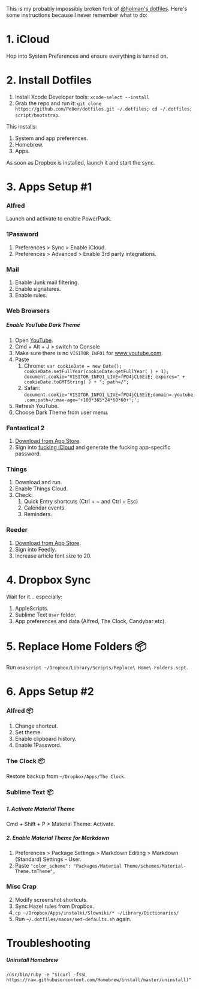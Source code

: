 This is my probably impossibly broken fork of [@holman's dotfiles](https://github.com/holman/dotfiles). Here's some instructions because I never remember what to do:

# 1. iCloud

Hop into System Preferences and ensure everything is turned on.

# 2. Install Dotfiles

1. Install Xcode Developer tools: `xcode-select --install`
1. Grab the repo and run it: `git clone https://github.com/Pe8er/dotfiles.git ~/.dotfiles; cd ~/.dotfiles; script/bootstrap`.

This installs:

1. System and app preferences.
1. Homebrew.
1. Apps.

As soon as Dropbox is installed, launch it and start the sync.

# 3. Apps Setup #1

### Alfred

Launch and activate to enable PowerPack.

### 1Password

1. Preferences > Sync > Enable iCloud.
2. Preferences > Advanced > Enable 3rd party integrations.

### Mail

1. Enable Junk mail filtering.
2. Enable signatures.
3. Enable rules.

### Web Browsers

##### Enable YouTube Dark Theme

1. Open [YouTube](www.youtube.com).
2. Cmd + Alt + J > switch to Console
3. Make sure there is no `VISITOR_INFO1` for www.youtube.com.
3. Paste
    1. Chrome: `var cookieDate = new Date();
cookieDate.setFullYear(cookieDate.getFullYear( ) + 1);
document.cookie="VISITOR_INFO1_LIVE=fPQ4jCL6EiE; expires=" + cookieDate.toGMTString( ) + "; path=/";`
    1. Safari: `document.cookie='VISITOR_INFO1_LIVE=fPQ4jCL6EiE;domain=.youtube.com;path=/;max-age='+100*365*24*60*60+';';`
3. Refresh YouTube.
4. Choose Dark Theme from user menu.

### Fantastical 2

1. [Download from App Store](https://itunes.apple.com/us/app/fantastical-2-calendar-and-reminders/id975937182?mt=12).
2. Sign into [fucking iCloud](https://appleid.apple.com/) and generate the fucking app-specific password.

### Things

1. Download and run.
2. Enable Things Cloud.
3. Check:
    1. Quick Entry shortcuts (Ctrl + ~ and Ctrl + Esc)
    2. Calendar events.
    3. Reminders.

### Reeder

1. [Download from App Store](https://itunes.apple.com/us/app/reeder-3/id880001334?mt=12).
2. Sign into Feedly.
3. Increase article font size to 20.

# 4. Dropbox Sync

Wait for it… especially:

1. AppleScripts.
2. Sublime Text `User` folder.
3. App preferences and data (Alfred, The Clock, Candybar etc).

# 5. Replace Home Folders 📦

Run `osascript ~/Dropbox/Library/Scripts/Replace\ Home\ Folders.scpt`.

# 6. Apps Setup #2
 
### Alfred 📦

1. Change shortcut.
2. Set theme.
3. Enable clipboard history.
4. Enable 1Password.
 
### The Clock 📦

Restore backup from `~/Dropbox/Apps/The Clock`.

### Sublime Text 📦

##### 1. Activate Material Theme

Cmd + Shift + P > Material Theme: Activate.

##### 2. Enable Material Theme for Markdown
    
1. Preferences > Package Settings > Markdown Editing > Markdown (Standard) Settings - User.
2. Paste `"color_scheme": "Packages/Material Theme/schemes/Material-Theme.tmTheme",`

### Misc Crap

2. Modify screenshot shortcuts.
3. Sync Hazel rules from Dropbox.
4. `cp ~/Dropbox/Apps/instalki/Slowniki/* ~/Library/Dictionaries/`
4. Run `~/.dotfiles/macos/set-defaults.sh` again.

# Troubleshooting

##### Uninstall Homebrew

`/usr/bin/ruby -e "$(curl -fsSL https://raw.githubusercontent.com/Homebrew/install/master/uninstall)"`